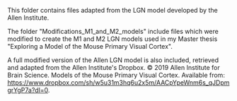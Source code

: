 This folder contains files adapted from the LGN model developed by the Allen Institute.   


The folder "Modifications_M1_and_M2_models" include files which were modified to create the M1 and M2 LGN models 
used in my Master thesis "Exploring a Model of the Mouse Primary Visual Cortex". 

A full modified version of the Allen LGN model is also included, retrieved and adapted from the Allen Institute's Dropbox. 
© 2019 Allen Institute for Brain Science. Models of the Mouse Primary Visual Cortex. 
Available from: https://www.dropbox.com/sh/w5u31m3hq6u2x5m/AACpYpeWnm6s_qJDpmgrYgP7a?dl=0.
